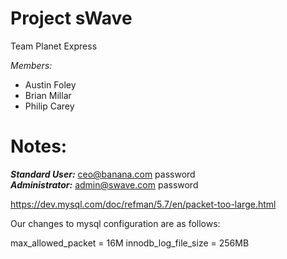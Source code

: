 Project sWave
==================

Team Planet Express

*Members:*
- Austin Foley
- Brian Millar
- Philip Carey


Notes:
======

***Standard User:*** ceo@banana.com  password  
***Administrator:*** admin@swave.com password


https://dev.mysql.com/doc/refman/5.7/en/packet-too-large.html

Our changes to mysql configuration are as follows:

max_allowed_packet = 16M
innodb_log_file_size = 256MB
